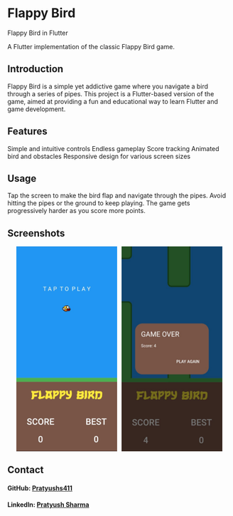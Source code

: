 # Flappy Bird

Flappy Bird in Flutter

A Flutter implementation of the classic Flappy Bird game.

## Introduction
Flappy Bird is a simple yet addictive game where you navigate a bird through a series of pipes. This project is a Flutter-based version of the game, aimed at providing a fun and educational way to learn Flutter and game development.

## Features
Simple and intuitive controls
Endless gameplay
Score tracking
Animated bird and obstacles
Responsive design for various screen sizes

## Usage
Tap the screen to make the bird flap and navigate through the pipes.
Avoid hitting the pipes or the ground to keep playing.
The game gets progressively harder as you score more points.

## Screenshots
<div style="display: flex; justify-content: center;">
  <img src="https://github.com/Pratyushs411/Flappybird/blob/master/image2.jpeg?raw=true" alt="Game Screenshot" style="width: 45%; margin-right: 5px;">
  <img src="https://github.com/Pratyushs411/Flappybird/blob/master/image.jpeg?raw=true" alt="Game Over Screenshot" style="width: 45%; margin-left: 5px;">
</div>

## Contact
#### GitHub: [Pratyushs411](https://github.com/Pratyushs411)
#### LinkedIn: [Pratyush Sharma](www.linkedin.com/in/pratyushsharma411)
